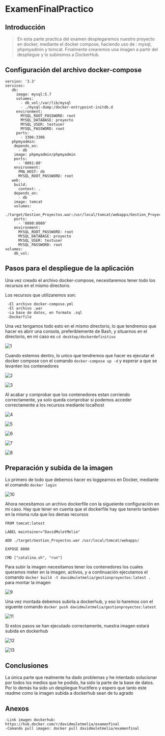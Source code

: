 # ExamenFinalPractico

## Introducción
  
> En esta parte practica del examen desplegaremos nuestro proyecto en docker, mediante el docker compose, haciendo uso de : mysql, phpmyadmin y tomcat.
  Finalmente crearemos una imagen a partir del despliegue y lo subiremos a DockerHub.
  
## Configuración del archivo docker-compose

```
version: '3.3'
services:
   db:
     image: mysql:5.7
     volumes:
       - db_vol:/var/lib/mysql
       - ./mysql-dump:/docker-entrypoint-initdb.d
     environment:
       MYSQL_ROOT_PASSWORD: root
       MYSQL_DATABASE: proyecto
       MYSQL_USER: testuser
       MYSQL_PASSWORD: root
     ports:
       - 3306:3306
   phpmyadmin:
    depends_on:
      - db
    image: phpmyadmin/phpmyadmin
    ports:
      - '8081:80'
    environment:
      PMA_HOST: db
      MYSQL_ROOT_PASSWORD: root
   web:
    build:
      context: .       
    depends_on:
      - db
    image: tomcat
    volumes:
            - ./target/Gestion_Proyectos.war:/usr/local/tomcat/webapps/Gestion_Proyectos.war
    ports:
      - '8080:8080'
    environment:
      MYSQL_ROOT_PASSWORD: root
      MYSQL_DATABASE: proyecto
      MYSQL_USER: testuser
      MYSQL_PASSWORD: root
volumes:
    db_vol:      
```

## Pasos para el despliegue de la aplicación

Una vez creado el archivo docker-compose, necesitaremos tener todo los recursos en el mismo directorio.

Los recursos que utilizaremos son:


```
 -El archivo docker-compose.yml
 -El archivo .war
 -La base de datos, en formato .sql
 -Dockerfile
 ```

Una vez tengamos todo esto en el mismo directorio, lo que tendremos que hacer es abrir una consola, preferiblemente de Bash, y situarnos en el directorio, en mi caso es `cd desktop/dockerdefinitivo`

![1](https://user-images.githubusercontent.com/91748517/173109851-ec5787b5-d8cf-4bf9-b607-4d3c0fa3573b.PNG)

Cuando estemos dentro, lo unico que tendremos que hacer es ejecutar el docker compose con el comando `docker-compose up -d` y esperar a que se levanten los contenedores

![2](https://user-images.githubusercontent.com/91748517/173109967-65910d6e-e7e6-4065-8713-c148c4620a7a.PNG)

![3](https://user-images.githubusercontent.com/91748517/173110001-86e6d0f2-f599-42c3-9ae3-66836ef4a9e4.PNG)

Al acabar y comprobar que los contenedores estan corriendo correctamente, ya solo queda comprobar si podemos acceder correctamente a los recursos mediante localhost

![4](https://user-images.githubusercontent.com/91748517/173110104-e7c94440-6974-47e0-b340-8fb339f55bf7.PNG)

![5](https://user-images.githubusercontent.com/91748517/173110144-c53b4c91-1972-4112-97ca-f6c577b416f5.PNG)

![6](https://user-images.githubusercontent.com/91748517/173110158-11d3c34d-74a6-4c2d-b466-f400e4bc2082.PNG)

![7](https://user-images.githubusercontent.com/91748517/173110189-fc70444c-4ded-4308-b258-62ba7ef9bc1f.PNG)

![8](https://user-images.githubusercontent.com/91748517/173110212-2d6d93d7-b150-4d45-b795-70ab5e200392.PNG)

## Preparación y subida de la imagen

Lo primero de todo que debemos hacer es loggearnos en Docker, mediante el comando `docker login`

![10](https://user-images.githubusercontent.com/91748517/173110016-8c6403d7-65d0-4701-9321-eb67f98f9304.PNG)

Ahora necesitamos un archivo dockerfile con la sigueiente configuración en mi caso. Hay que tener en cuenta que el dockerfile hay que tenerlo tambien en la misma ruta que los demas recursos

```
FROM tomcat:latest

LABEL maintainer="DavidMuletMelia"

ADD ./target/Gestion_Proyectos.war /usr/local/tomcat/webapps/

EXPOSE 8080

CMD ["catalina.sh", "run"]

```

Para subir la imagen necesitamos tener los contenedores los cuales queramos meter en la imagen, activos, y a continuación ejecutamos el comando 
`docker build -t davidmuletmelia/gestionproyectos:latest .` para montar la imagen

![9](https://user-images.githubusercontent.com/91748517/173110262-e93e9a14-4372-4235-8c3a-4001a119fca5.PNG)

Una vez montada debemos subirla a dockerhub, y eso lo haremos con el siguente comando `docker push davidmuletmelia/gestionproyectos:latest`

![11](https://user-images.githubusercontent.com/91748517/173110290-f113c6c3-e981-43f4-86e1-4e3adb35d1b1.PNG)

Si estos pasos se han ejecutado correctamente, nuestra imagen estará subida en dockerhub

![12](https://user-images.githubusercontent.com/91748517/173110401-09d0effb-44c9-40d9-9310-5ed08d001ebd.PNG)

![13](https://user-images.githubusercontent.com/91748517/173110420-752ea2e7-556a-40dd-ad60-29696a7a6b87.PNG)

## Conclusiones

La única parte que realmente ha dado problemas y he intentado solucionar por todos los medios que he podido, ha sido la parte de la base de datos. Por lo demás ha sido un despliegue fructífero y espero que tanto este readme como la imagen subida a dockerhub sean de tu agrado

## Anexos

```
-Link imagen dockerhub: https://hub.docker.com/r/davidmuletmelia/examenfinal
-Comando pull imagen: docker pull davidmuletmelia/examenfinal
```

